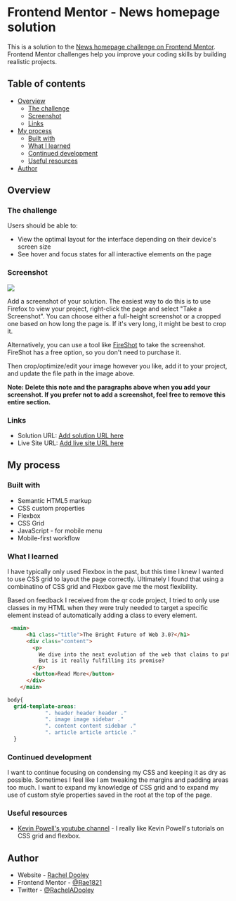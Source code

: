 # Frontend Mentor - News homepage solution

This is a solution to the [News homepage challenge on Frontend Mentor](https://www.frontendmentor.io/challenges/news-homepage-H6SWTa1MFl). Frontend Mentor challenges help you improve your coding skills by building realistic projects. 

## Table of contents

- [Overview](#overview)
  - [The challenge](#the-challenge)
  - [Screenshot](#screenshot)
  - [Links](#links)
- [My process](#my-process)
  - [Built with](#built-with)
  - [What I learned](#what-i-learned)
  - [Continued development](#continued-development)
  - [Useful resources](#useful-resources)
- [Author](#author)



## Overview

### The challenge

Users should be able to:

- View the optimal layout for the interface depending on their device's screen size
- See hover and focus states for all interactive elements on the page

### Screenshot

![](./screenshot.jpg)

Add a screenshot of your solution. The easiest way to do this is to use Firefox to view your project, right-click the page and select "Take a Screenshot". You can choose either a full-height screenshot or a cropped one based on how long the page is. If it's very long, it might be best to crop it.

Alternatively, you can use a tool like [FireShot](https://getfireshot.com/) to take the screenshot. FireShot has a free option, so you don't need to purchase it. 

Then crop/optimize/edit your image however you like, add it to your project, and update the file path in the image above.

**Note: Delete this note and the paragraphs above when you add your screenshot. If you prefer not to add a screenshot, feel free to remove this entire section.**

### Links

- Solution URL: [Add solution URL here](https://your-solution-url.com)
- Live Site URL: [Add live site URL here](https://your-live-site-url.com)

## My process

### Built with

- Semantic HTML5 markup
- CSS custom properties
- Flexbox
- CSS Grid
- JavaScript - for mobile menu
- Mobile-first workflow


### What I learned

I have typically only used Flexbox in the past, but this time I knew I wanted to use CSS grid to layout the page correctly. 
Ultimately I found that using a combinatino of CSS grid and Flexbox gave me the most flexibility.

Based on feedback I received from the qr code project, I tried to only use classes in my HTML when they were truly needed to target a specific element instead of automatically adding a class to every element.

```html
 <main>
      <h1 class="title">The Bright Future of Web 3.0?</h1>
      <div class="content">
        <p>
          We dive into the next evolution of the web that claims to put the power of the platforms back into the hands of the people. 
          But is it really fulfilling its promise?
        </p>
        <button>Read More</button>
      </div>
    </main>
```
```css
body{
  grid-template-areas: 
            ". header header header ."
            ". image image sidebar ."
            ". content content sidebar ."
            ". article article article ."
  }
```


### Continued development

I want to continue focusing on condensing my CSS and keeping it as dry as possible. Sometimes I feel like I am tweaking the margins and padding areas too much. I want to expand my knowledge of CSS grid and to expand my use of custom style properties saved in the root at the top of the page.


### Useful resources

- [Kevin Powell's youtube channel](https://www.youtube.com/@KevinPowell) - I really like Kevin Powell's tutorials on CSS grid and flexbox. 


## Author

- Website - [Rachel Dooley](https://www.rachelandersondooley.com)
- Frontend Mentor - [@Rae1821](https://www.frontendmentor.io/profile/Rae1821)
- Twitter - [@RachelADooley](https://www.twitter.com/RachelADooley)




